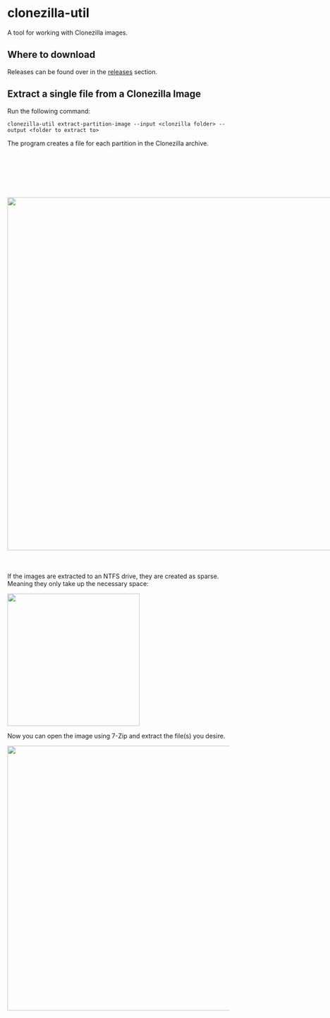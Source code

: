 # clonezilla-util
A tool for working with Clonezilla images.

## Where to download
Releases can be found over in the [releases](https://github.com/fiddyschmitt/clonezilla-util/releases) section.

## Extract a single file from a Clonezilla Image

Run the following command:

`clonezilla-util extract-partition-image --input <clonzilla folder> --output <folder to extract to>`

The program creates a file for each partition in the Clonezilla archive.

<div style="float:left;margin:100px 50px 50px 0" markdown="1">
<kbd>
<img src="https://i.imgur.com/KWpUL0J.png" width="800">
</kbd>
</div>

If the images are extracted to an NTFS drive, they are created as sparse. Meaning they only take up the necessary space:

<img src="https://i.imgur.com/r0sepb7.png" width="300">

Now you can open the image using 7-Zip and extract the file(s) you desire.

<img src="https://i.imgur.com/enJhShq.png" width="600">
